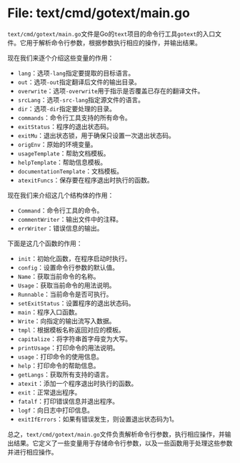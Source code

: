 # File: text/cmd/gotext/main.go

`text/cmd/gotext/main.go`文件是Go的`text`项目的命令行工具`gotext`的入口文件。它用于解析命令行参数，根据参数执行相应的操作，并输出结果。

现在我们来逐个介绍这些变量的作用：

- `lang`：选项`-lang`指定要提取的目标语言。
- `out`：选项`-out`指定翻译后文件的输出目录。
- `overwrite`：选项`-overwrite`用于指示是否覆盖已存在的翻译文件。
- `srcLang`：选项`-src-lang`指定源文件的语言。
- `dir`：选项`-dir`指定要处理的目录。
- `commands`：命令行工具支持的所有命令。
- `exitStatus`：程序的退出状态码。
- `exitMu`：退出状态锁，用于确保只设置一次退出状态码。
- `origEnv`：原始的环境变量。
- `usageTemplate`：帮助文档模板。
- `helpTemplate`：帮助信息模板。
- `documentationTemplate`：文档模板。
- `atexitFuncs`：保存要在程序退出时执行的函数。

现在我们来介绍这几个结构体的作用：

- `Command`：命令行工具的命令。
- `commentWriter`：输出文件中的注释。
- `errWriter`：错误信息的输出。

下面是这几个函数的作用：

- `init`：初始化函数，在程序启动时执行。
- `config`：设置命令行参数的默认值。
- `Name`：获取当前命令的名称。
- `Usage`：获取当前命令的用法说明。
- `Runnable`：当前命令是否可执行。
- `setExitStatus`：设置程序的退出状态码。
- `main`：程序入口函数。
- `Write`：向指定的输出流写入数据。
- `tmpl`：根据模板名称返回对应的模板。
- `capitalize`：将字符串首字母变为大写。
- `printUsage`：打印命令的用法说明。
- `usage`：打印命令的使用信息。
- `help`：打印命令的帮助信息。
- `getLangs`：获取所有支持的语言。
- `atexit`：添加一个程序退出时执行的函数。
- `exit`：正常退出程序。
- `fatalf`：打印错误信息并退出程序。
- `logf`：向日志中打印信息。
- `exitIfErrors`：如果有错误发生，则设置退出状态码为1。

总之，`text/cmd/gotext/main.go`文件负责解析命令行参数，执行相应操作，并输出结果。它定义了一些变量用于存储命令行参数，以及一些函数用于处理这些参数并进行相应操作。

